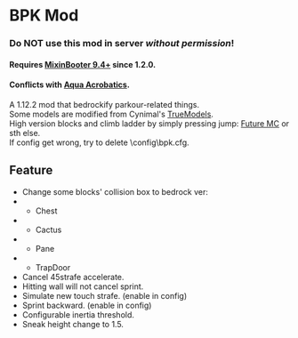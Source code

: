 # BPK Mod
### Do **NOT** use this mod in server *without permission*!
#### **Requires [MixinBooter 9.4+](https://modrinth.com/mod/mixinbooter) since 1.2.0.**
#### **Conflicts with [Aqua Acrobatics](https://github.com/embeddedt/aquaacrobatics).**
A 1.12.2 mod that bedrockify parkour-related things.\
Some models are modified from Cynimal's [TrueModels](https://www.curseforge.com/minecraft/texture-packs/truemodels).\
High version blocks and climb ladder by simply pressing jump: [Future MC](https://github.com/thedarkcolour/Future-MC) or sth else.\
If config get wrong, try to delete \config\bpk.cfg.
## Feature
- Change some blocks' collision box to bedrock ver:
- - Chest
- - Cactus
- - Pane
- - TrapDoor
- Cancel 45strafe accelerate.
- Hitting wall will not cancel sprint.
- Simulate new touch strafe. (enable in config)
- Sprint backward. (enable in config)
- Configurable inertia threshold.
- Sneak height change to 1.5.